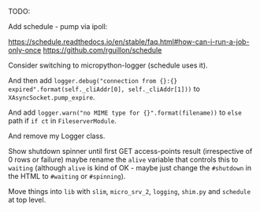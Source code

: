 TODO:

Add schedule - pump via ipoll:

https://schedule.readthedocs.io/en/stable/faq.html#how-can-i-run-a-job-only-once
https://github.com/rguillon/schedule

Consider switching to micropython-logger (schedule uses it).

And then add `logger.debug("connection from {}:{} expired".format(self._cliAddr[0], self._cliAddr[1]))` to `XAsyncSocket.pump_expire`.

And add `logger.warn("no MIME type for {}".format(filename))` to `else` path if `if ct` in `FileserverModule`.

And remove my Logger class.

Show shutdown spinner until first GET access-points result (irrespective of 0 rows or failure) maybe rename the `alive` variable that controls this to `waiting` (although `alive` is kind of OK - maybe just change the `#shutdown` in the HTML to `#waiting` or `#spinning`).

Move things into `lib` with `slim`, `micro_srv_2`, `logging`, `shim.py` and `schedule` at top level.
